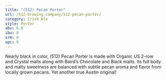 ```yaml
---
title: "(512) Pecan Porter"
url: /512-brewing-company/512-pecan-porter/
category: Irish Ale
style: Porter
abv: 6.8
ibu: 0
srm: 0
upc: 0
---
```

Nearly black in color, (512) Pecan Porter is made with Organic US 2-row and Crystal malts along with Baird’s Chocolate and Black malts. Its full body and malty sweetness are balanced with subtle pecan aroma and flavor from locally grown pecans. Yet another true Austin original!
